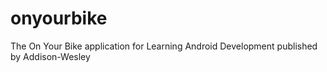 onyourbike
==========

The On Your Bike application for Learning Android Development published by Addison-Wesley